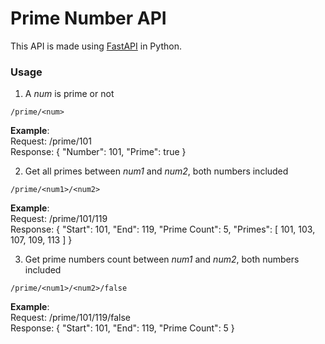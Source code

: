 # Prime Number API

This API is made using [FastAPI](https://fastapi.tiangolo.com) in Python.

### Usage
1. A *num* is prime or not
```
/prime/<num>
```
**Example**: <br />
Request: /prime/101 <br />
Response:
{
  "Number": 101,
  "Prime": true
} <br />

2. Get all primes between *num1* and *num2*, both numbers included
```
/prime/<num1>/<num2>
```
**Example**: <br />
Request: /prime/101/119 <br />
Response:
{
  "Start": 101,
  "End": 119,
  "Prime Count": 5,
  "Primes": [
    101,
    103,
    107,
    109,
    113
  ]
} <br />

3. Get prime numbers count between *num1* and *num2*, both numbers included
```
/prime/<num1>/<num2>/false
```
**Example**: <br />
Request: /prime/101/119/false <br />
Response: 
{
  "Start": 101,
  "End": 119,
  "Prime Count": 5
}


